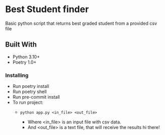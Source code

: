 # Best Student finder
Basic python script that returns best graded student from a provided csv file


## Built With
- Python 3.10+
- Poetry 1.0+

### Installing

- Run poetry install
- Run poetry shell
- Run pre-commit install
- To run project:
  - ```
    python app.py <in_file> <out_file>
    ```
    - Where <in_file> is an input file with csv data.
    - And <out_file> is a text file, that will receive the results
    hi there!
